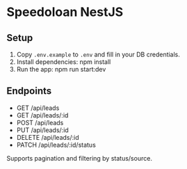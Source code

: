 # Speedoloan NestJS

## Setup

1. Copy `.env.example` to `.env` and fill in your DB credentials.
2. Install dependencies:
   npm install
3. Run the app:
   npm run start:dev

## Endpoints

- GET    /api/leads
- GET    /api/leads/:id
- POST   /api/leads
- PUT    /api/leads/:id
- DELETE /api/leads/:id
- PATCH  /api/leads/:id/status

Supports pagination and filtering by status/source. 